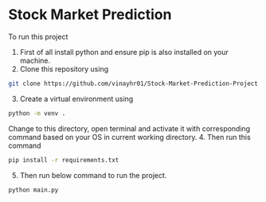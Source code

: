 # Stock Market Prediction

To run this project

1. First of all install python and ensure pip is also installed on your machine.
2. Clone this repository using 
```bash 
git clone https://github.com/vinayhr01/Stock-Market-Prediction-Project
```
3. Create a virtual environment using 
```bash 
python -m venv . 
``` 
Change to this directory, open terminal and activate it with corresponding command based on your OS in current working directory.
4. Then run this command 
```bash 
pip install -r requirements.txt
```
5. Then run below command to run the project.
```bash 
python main.py
```
